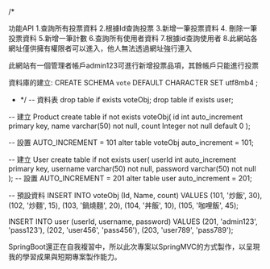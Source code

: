 /*


功能API
1.查詢所有投票資料
2.根據Id查詢投票
3.新增一筆投票資料
4. 刪除一筆投票資料
5.新增一筆計數
6.查詢所有使用者資料
7.根據id查詢使用者
8.此網站各網址僅供擁有權限者可以進入，他人無法透過網址強行連入

此網站有一個管理者帳戶admin123可進行新增投票品項，其餘帳戶只能進行投票


資料庫的建立: CREATE SCHEMA `vote` DEFAULT CHARACTER SET utf8mb4 ;

 * */
-- 資料表
drop table if exists voteObj;
drop table if exists user;

-- 建立 Product
create table if not exists voteObj(
	id int auto_increment primary key,
    name varchar(50) not null,
    count Integer not null default 0
);

-- 設置 AUTO_INCREMENT = 101
alter table voteObj auto_increment = 101;

-- 建立 User
create table if not exists user(
	userId int auto_increment primary key,
    username varchar(50) not null,
    password varchar(50) not null
);
-- 設置 AUTO_INCREMENT = 201
alter table user auto_increment = 201;



-- 預設資料
INSERT INTO voteObj (Id, Name, count) VALUES
(101, '炒飯', 30),
(102, '炒麵', 15),
(103, '鍋燒麵', 20),
(104, '丼飯', 10),
(105, '咖哩飯', 45);

INSERT INTO user (userId, username, password) VALUES
(201, 'admin123', 'pass123'),
(202, 'user456', 'pass456'),
(203, 'user789', 'pass789');

SpringBoot還正在自我複習中，所以此次專案以SpringMVC的方式製作，以呈現我的學習成果與短期專案製作能力。
